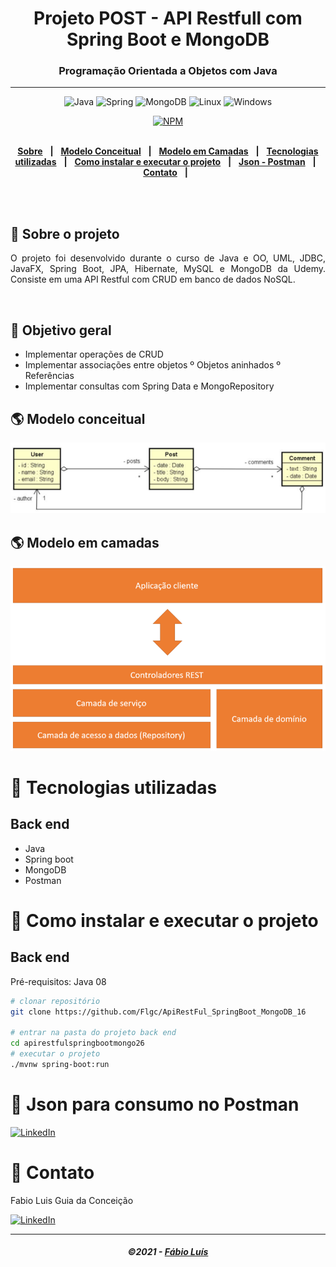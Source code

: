 <div align = "center">
<h1>Projeto POST - API Restfull com Spring Boot e MongoDB</h1>
<h3>Programação Orientada a Objetos com Java</h3>
<hr>

![Java](https://img.shields.io/badge/-Java-DE252C?style=flat-square&logo=java&logoColor=white)
![Spring](https://img.shields.io/badge/Spring-6DB33F?style=flat-square&logo=spring&logoColor=white)
![MongoDB](https://img.shields.io/badge/MongoDB-%234ea94b.svg?style=flat-square&logo=mongodb&logoColor=white)
![Linux](https://img.shields.io/badge/Linux-FCC624?style=flat-square&logo=linux&logoColor=black)
![Windows](https://img.shields.io/badge/Windows-0078D6?style=for-the-square&logo=windows&logoColor=white)

[![NPM](https://img.shields.io/npm/l/react)](https://github.com/Flgc/ApiRestFul_SpringBoot_MongoDB_16/blob/main/LICENSE)
<br>
<br>

</div>

<div align="center">

[**Sobre**](https://github.com/Flgc/ApiRestFul_SpringBoot_MongoDB_16) &nbsp;&nbsp;**|**&nbsp;&nbsp;
[**Modelo Conceitual**](https://github.com/Flgc/ApiRestFul_SpringBoot_MongoDB_16#-modelo-conceitual) &nbsp;&nbsp;**|**&nbsp;&nbsp;
[**Modelo em Camadas**](https://github.com/Flgc/ApiRestFul_SpringBoot_MongoDB_16#-modelo-em-camadas) &nbsp;&nbsp;**|**&nbsp;&nbsp;
[**Tecnologias utilizadas**](https://github.com/Flgc/ApiRestFul_SpringBoot_MongoDB_16#-tecnologias-utilizadas) &nbsp;&nbsp;**|**&nbsp;&nbsp;
[**Como instalar e executar o projeto**](https://github.com/Flgc/ApiRestFul_SpringBoot_MongoDB_16#-como-instalar-e-executar-o-projeto) &nbsp;&nbsp;**|**&nbsp;&nbsp;
[**Json - Postman**](https://github.com/Flgc/ApiRestFul_SpringBoot_MongoDB_16#-json-para-consumo-no-postman) &nbsp;&nbsp;**|**&nbsp;&nbsp;
[**Contato**](https://github.com/Flgc/ApiRestFul_SpringBoot_MongoDB_16#-contato) &nbsp;&nbsp;**|**&nbsp;&nbsp;

</div><br><br>

## 📃 Sobre o projeto

<p align="justify">O projeto foi desenvolvido durante o curso de Java e OO, UML, JDBC, JavaFX, Spring Boot, JPA, Hibernate, MySQL e MongoDB da Udemy. Consiste em uma API Restful com CRUD em banco de dados NoSQL.</p>
<br>

## 📃 Objetivo geral

- Implementar operações de CRUD
- Implementar associações entre objetos
  º Objetos aninhados
  º Referências
- Implementar consultas com Spring Data e MongoRepository

## 🌎 Modelo conceitual

![Web 1](https://github.com/Flgc/ApiRestFul_SpringBoot_MongoDB_16/blob/main/aset/conceitual.png)

## 🌎 Modelo em camadas

![Web 1](https://github.com/Flgc/ApiRestFul_SpringBoot_MongoDB_16/blob/main/aset/camada.png)

# 🚀 Tecnologias utilizadas

## Back end

- Java
- Spring boot
- MongoDB
- Postman

# 🔧 Como instalar e executar o projeto

## Back end

Pré-requisitos: Java 08

```bash
# clonar repositório
git clone https://github.com/Flgc/ApiRestFul_SpringBoot_MongoDB_16

# entrar na pasta do projeto back end
cd apirestfulspringbootmongo26
# executar o projeto
./mvnw spring-boot:run
```

# 🔧 Json para consumo no Postman

<a href="https://github.com/Flgc/ApiRestFul_SpringBoot_MongoDB_16/blob/main/postman/Api%20Restful%20Spring%20Boot%20Mongo26.postman_collection.json"><img src="https://img.shields.io/badge/Postman-FF6C37?style=for-the-badge&logo=postman&logoColor=white" alt="LinkedIn"/></a>

# 📲 Contato

Fabio Luis Guia da Conceição

<a href="https://www.linkedin.com/in/fabio-luis-guia-da-conceição-77784741"><img src="https://img.shields.io/badge/linkedin%20-%230077B5.svg?&style=for-the-badge&logo=linkedin&logoColor=white" alt="LinkedIn"/></a>

---

<h5 align="center">
  &copy;2021 - <a href="https://github.com/Flgc">Fábio Luís</a>
</h5>
